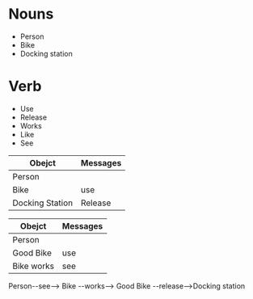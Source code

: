 # Nouns 
- Person 
- Bike 
- Docking station

# Verb
- Use
- Release 
- Works
- Like
- See

Obejct          | Messages 
----------------|---------
Person          |
Bike            |  use 
Docking Station | Release 

Obejct          | Messages 
----------------|---------
Person          |
Good Bike       | use 
Bike works      | see

Person--see--> Bike --works--> Good Bike --release-->Docking station